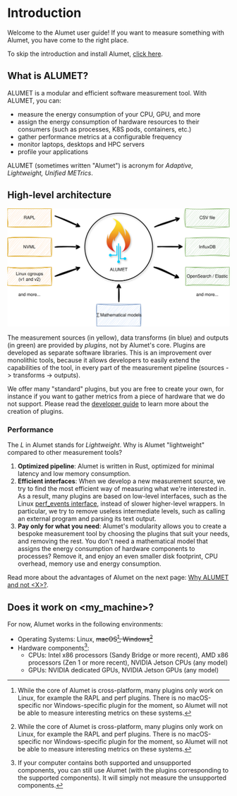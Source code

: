 # Introduction

Welcome to the Alumet user guide!
If you want to measure something with Alumet, you have come to the right place.

To skip the introduction and install Alumet, [click here](start/install.md).

## What is ALUMET?

ALUMET is a modular and efficient software measurement tool. With ALUMET, you can:

- measure the energy consumption of your CPU, GPU, and more
- assign the energy consumption of hardware resources to their consumers (such as processes, K8S pods, containers, etc.)
- gather performance metrics at a configurable frequency
- monitor laptops, desktops and HPC servers
- profile your applications

ALUMET (sometimes written "Alumet") is acronym for _Adaptive, Lightweight, Unified METrics_.

## High-level architecture

![Diagram of Alumet (high-level view)](images/alumet-high-level-view.svg)

The measurement sources (in yellow), data transforms (in blue) and outputs (in green) are provided by _plugins_, not by Alumet's core.
Plugins are developed as separate software libraries. This is an improvement over monolithic tools, because it allows developers to easily extend the capabilities of the tool,
in every part of the measurement pipeline (sources -> transforms -> outputs).

We offer many "standard" plugins, but you are free to create your own, for instance if you want to gather metrics from a piece of hardware that we do not support. Please read the [developer guide](todo) to learn more about the creation of plugins.

### Performance

The _L_ in Alumet stands for _Lightweight_. Why is Alumet "lightweight" compared to other measurement tools?

1. **Optimized pipeline**: Alumet is written in Rust, optimized for minimal latency and low memory consumption.
2. **Efficient interfaces**: When we develop a new measurement source, we try to find the most efficient way of measuring what we're interested in. As a result, many plugins are based on low-level interfaces, such as the Linux [perf_events interface](https://man.archlinux.org/man/perf_event_open.2.fr), instead of slower higher-level wrappers. In particular, we try to remove useless intermediate levels, such as calling an external program and parsing its text output.
3. **Pay only for what you need**: Alumet's modularity allows you to create a bespoke measurement tool by choosing the plugins that suit your needs, and removing the rest. You don't need a mathematical model that assigns the energy consumption of hardware components to processes? Remove it, and enjoy an even smaller disk footprint, CPU overhead, memory use and energy consumption.

Read more about the advantages of Alumet on the next page: [Why ALUMET and not \<X\>?](./why_alumet.md).

## Does it work on \<my_machine>\?

For now, Alumet works in the following environments:

- Operating Systems: Linux, ~~macOS[^os], Windows[^os]~~
- Hardware components[^component]:
  - CPUs: Intel x86 processors (Sandy Bridge or more recent), AMD x86 processors (Zen 1 or more recent), NVIDIA Jetson CPUs (any model)
  - GPUs: NVIDIA dedicated GPUs, NVIDIA Jetson GPUs (any model)

[^os]: While the core of Alumet is cross-platform, many plugins only work on Linux, for example the RAPL and perf plugins. There is no macOS-specific nor Windows-specific plugin for the moment, so Alumet will not be able to measure interesting metrics on these systems.

[^component]: If your computer contains both supported and unsupported components, you can still use Alumet (with the plugins corresponding to the supported components). It will simply not measure the unsupported components.
